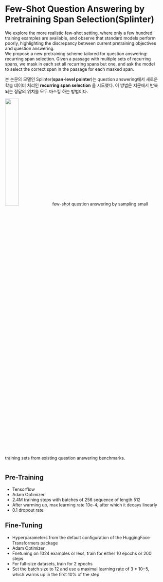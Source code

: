 # Few-Shot Question Answering by Pretraining Span Selection(Splinter)

 We explore the more realistic few-shot setting, where only a few hundred training examples are available, and observe that standard models perform poorly, highlighting the discrepancy between current pretraining objectives and question answering.  
 We propose a new pretraining scheme tailored for question answering: recurring span selection. Given a passage with multiple sets of recurring spans, we mask in each set all recurring spans but one, and ask the model to select the correct span in the passage for each masked span.  
 
 본 논문의 모델인 Splinter(**span-level pointer**)는 question answering에서 새로운 학습 데이터 처리인 **recurring span selection** 을 시도했다. 이 방법은 지문에서 반복되는 정답의 위치를 모두 마스킹 하는 방법이다.
 
 <img src="https://github.com/indexxlim/indexxlim.github.io/blob/main/diary.py/machine_learning/paper/images/splinter/1_base_size_on_SQuAD.png?raw=true" itemprop="image" width="30%">
few-shot question answering by sampling small training sets from existing question answering benchmarks.



```python

```

## Pre-Training
- Tensorflow
- Adam Optimizer
- 2.4M training steps with batches of 256 sequence of length 512
- After warming up, max learning rate 10e-4, after which it decays linearly
- 0.1 dropout rate

## Fine-Tuning
- Hyperparameters from the default conﬁguration of the HuggingFace Transformers package
- Adam Optimizer
- Fnetuning on 1024 examples or less, train for either 10 epochs or 200 steps
- For full-size datasets, train for 2 epochs
- Set the batch size to 12 and use a maximal learning rate of 3 * 10−5, which warms up in the ﬁrst 10% of the step


```python

```


```python

```
